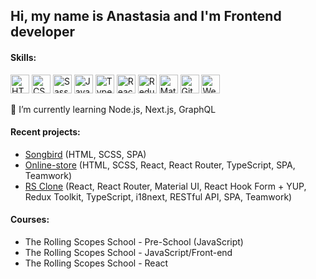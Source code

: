 <h2> Hi, my name is Anastasia and I'm Frontend developer </h1>
<h4>Skills:</h4>
<div>
<img src="https://user-images.githubusercontent.com/77237102/224539877-2ebc4cfd-cddd-4bf5-9848-c450e27ff8fe.svg" alt="HTML5" title="HTML" width="30px"/>
<img src="https://user-images.githubusercontent.com/77237102/224539935-b007f2c4-2b0d-4c07-bbbd-30216f83c828.svg" alt="CSS3" title="CSS" width="30px"/>
<img src="https://user-images.githubusercontent.com/77237102/224539990-8f8980fb-3367-4711-b6bb-73245c3de7af.svg" alt="Sass" title="Sass" width="30px"/>
<img src="https://user-images.githubusercontent.com/77237102/224539765-04d6f2ea-1bf5-44de-b86c-7cdc7da9dc30.svg" alt="JavaScript" title="JavaScript" width="30px"/>
<img src="https://user-images.githubusercontent.com/77237102/224540080-0862e468-b5b1-4670-b6f8-51035d9751de.svg" alt="TypeScript" title="TypeScript" width="30px"/>
<img src="https://user-images.githubusercontent.com/77237102/224540220-64ebe62a-7a0e-4f67-b341-adb946dc774e.svg" alt="React" title="React" width="30px"/>
<img src="https://user-images.githubusercontent.com/77237102/224540272-491c36d3-d02b-41ef-81d1-2b3e65c715dc.svg" alt="Redux" title="Redux" width="30px"/>
<img src="https://user-images.githubusercontent.com/77237102/224541194-7f2103a7-0c5f-441c-9690-989a436a15ad.svg" alt="Material UI" title="Material UI" width="30px"/>
<img src="https://user-images.githubusercontent.com/77237102/224540339-eab6bf1c-ebb0-4302-b56b-971f59e57a74.svg" alt="Git" title="Git" width="30px"/>
<img src="https://user-images.githubusercontent.com/77237102/224540389-1d37e2f4-e7c0-4eae-b30e-4b2f6340fb6c.svg" alt="Webpack" title="Webpack" width="30px"/>
</div>

🌱 I’m currently learning Node.js, Next.js, GraphQL

<h4>Recent projects:</h4>
<ul>
<li>
<a href="https://rolling-scopes-school.github.io/krevetka87-JSFE2022Q3/songbird/dist/">Songbird</a>
<span>(HTML, SCSS, SPA)</span>
</li>
<li>
<a href="https://anastasia-bondarenko-online-store.netlify.app/">Online-store</a>
<span>(HTML, SCSS, React, React Router, TypeScript, SPA, Teamwork)</span>
</li>
<li>
<a href="https://rsspace.onrender.com/">RS Clone</a>
<span>(React, React Router, Material UI, React Hook Form + YUP, Redux Toolkit, TypeScript, i18next, RESTful API, SPA, Teamwork)</span>
</li>
</ul>
<h4>Сourses:</h4>
<ul>
  <li>The Rolling Scopes School - Pre-School (JavaScript)</li>
  <li>The Rolling Scopes School - JavaScript/Front-end</li>
  <li>The Rolling Scopes School - React</li>
</ul>


<!--
**krevetka87/krevetka87** is a ✨ _special_ ✨ repository because its `README.md` (this file) appears on your GitHub profile.

Here are some ideas to get you started:

- 🔭 I’m currently working on ...
- 🌱 I’m currently learning ...
- 👯 I’m looking to collaborate on ...
- 🤔 I’m looking for help with ...
- 💬 Ask me about ...
- 📫 How to reach me: ...
- 😄 Pronouns: ...
- ⚡ Fun fact: ...
-->
